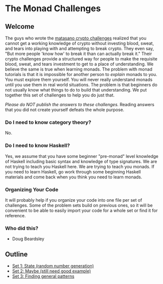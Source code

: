 # The Monad Challenges

## Welcome

The guys who wrote the [matasano crypto challenges](http://cryptopals.com/)
realized that you cannot get a working knowledge of crypto without investing
blood, sweat, and tears into playing with and attempting to break crypto.
They even say, "But more people 'know how' to break it than can actually break
it."  Their crypto challenges provide a structured way for people to make the
requisite blood, sweat, and tears investment to get to a place of
understanding.  We believe the same is true when learning monads.  The problem
with monad tutorials is that it is impossible for another person to _explain_
monads to you.  You must explore them yourself.  You will never really
understand monads until you use them in real world situations.  The problem is
that beginners do not usually know what things to do to build that
understanding.  We put together this set of challenges to help you do just
that.

_Please do NOT publish the answers to these challenges._  Reading answers that
you did not create yourself defeats the whole purpose.

### Do I need to know category theory?

No.

### Do I need to know Haskell?

Yes, we assume that you have some beginner "pre-monad" level knowledge of
Haskell including basic syntax and knowledge of type signatures.  We are not
trying to teach you Haskell here.  We are trying to teach you monads.  If you
need to learn Haskell, go work through some beginning Haskell materials and
come back when you think you need to learn monads.

### Organizing Your Code

It will probably help if you organize your code into one file per set of
challenges.  Some of the problem sets build on previous ones, so it will be
convenient to be able to easily import your code for a whole set or find it
for reference.

### Who did this?

* Doug Beardsley

## Outline

* [Set 1: State (random number generation)](sets/1/index.md)
* [Set 2: Maybe (still need good example)](sets/2/index.md)
* [Set 3: Finding general patterns](sets/3/index.md)

